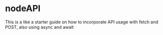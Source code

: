 # nodeAPI


This is a like a starter guide on how to incorporate API usage with fetch and POST, also using async and await 
